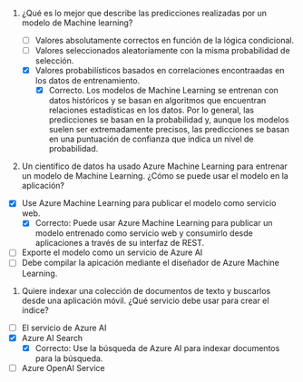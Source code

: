 1. ¿Qué es lo mejor que describe las predicciones realizadas por un modelo de Machine learning? 

    - [ ] Valores absolutamente correctos en función de la lógica condicional.
    - [ ] Valores seleccionados aleatoriamente con la misma probabilidad de selección.
    - [x] Valores probabilísticos basados en correlaciones encontraadas en los datos de entrenamiento.
      - [x] Correcto. Los modelos de Machine Learning se entrenan con datos históricos y se basan en algoritmos que encuentran relaciones estadísticas en los datos. Por lo general, las predicciones se basan en la probabilidad y, aunque los modelos suelen ser extremadamente precisos, las predicciones se basan en una puntuación de confianza que indica un nivel de probabilidad.

2. Un científico de datos ha usado Azure Machine Learning para entrenar un modelo de Machine Learning. ¿Cómo se puede usar el modelo en la aplicación?

- [x] Use Azure Machine Learning para publicar el modelo como servicio web.
  - [x] Correcto: Puede usar Azure Machine Learning para publicar un modelo entrenado como servicio web y consumirlo desde aplicaciones a través de su interfaz de REST.
- [ ] Exporte el modelo como un servicio de Azure AI
- [ ] Debe compilar la apicación mediante el diseñador de Azure Machine Learning.

1. Quiere indexar una colección de documentos de texto y buscarlos desde una aplicación móvil. ¿Qué servicio debe usar para crear el índice? 

- [ ] El servicio de Azure AI
- [x] Azure AI Search
  - [x] Correcto: Use la búsqueda de Azure AI para indexar documentos para la búsqueda.
- [ ] Azure OpenAI Service

